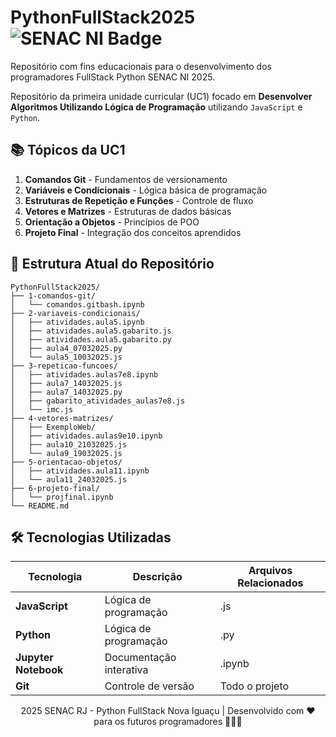 # PythonFullStack2025 <img src="https://img.shields.io/badge/SENAC_NI-2025-blue" alt="SENAC NI Badge">

Repositório com fins educacionais para o desenvolvimento dos programadores FullStack Python SENAC NI 2025.

Repositório da primeira unidade curricular (UC1) focado em **Desenvolver Algoritmos Utilizando Lógica de Programação** utilizando `JavaScript` e `Python`.

## 📚 Tópicos da UC1

1. **Comandos Git** - Fundamentos de versionamento
2. **Variáveis e Condicionais** - Lógica básica de programação
3. **Estruturas de Repetição e Funções** - Controle de fluxo
4. **Vetores e Matrizes** - Estruturas de dados básicas
5. **Orientação a Objetos** - Princípios de POO
6. **Projeto Final** - Integração dos conceitos aprendidos

## 📂 Estrutura Atual do Repositório

```text
PythonFullStack2025/
├── 1-comandos-git/
│   └── comandos.gitbash.ipynb
├── 2-variaveis-condicionais/
│   ├── atividades.aula5.ipynb
│   ├── atividades.aula5.gabarito.js
│   ├── atividades.aula5.gabarito.py
│   ├── aula4_07032025.py
│   └── aula5_10032025.js
├── 3-repeticao-funcoes/
│   ├── atividades.aulas7e8.ipynb
│   ├── aula7_14032025.js
│   ├── aula7_14032025.py
│   ├── gabarito_atividades_aulas7e8.js
│   └── imc.js
├── 4-vetores-matrizes/
│   ├── ExemploWeb/
│   ├── atividades.aulas9e10.ipynb
│   ├── aula10_21032025.js
│   └── aula9_19032025.js
├── 5-orientacao-objetos/
│   ├── atividades.aula11.ipynb
│   └── aula11_24032025.js
├── 6-projeto-final/
│   └── projfinal.ipynb
└── README.md
```


## 🛠️ Tecnologias Utilizadas

| Tecnologia | Descrição | Arquivos Relacionados |
|------------|-----------|-----------------------|
| **JavaScript** | Lógica de programação | .js |
| **Python** | Lógica de programação | .py |
| **Jupyter Notebook** | Documentação interativa | .ipynb |
| **Git** | Controle de versão | Todo o projeto |

<p align="center">  2025 SENAC RJ - Python FullStack Nova Iguaçu | Desenvolvido com ❤️ para os futuros programadores 🚀🚀🚀 </p>
